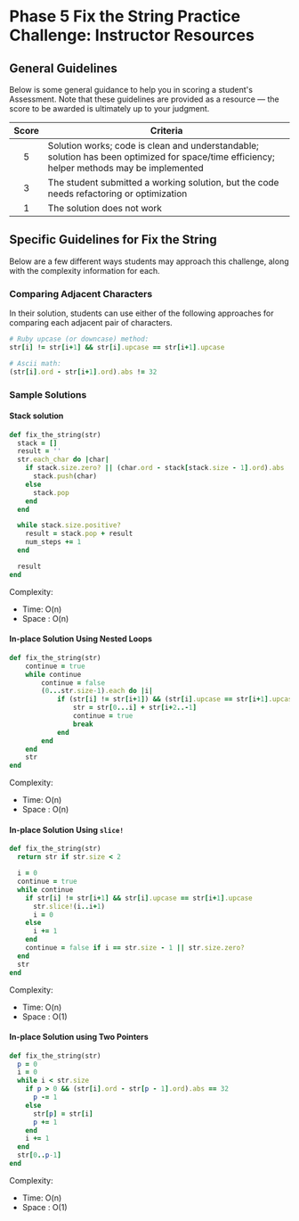 # Phase 5 Fix the String Practice Challenge: Instructor Resources

## General Guidelines

Below is some general guidance to help you in scoring a student's Assessment.
Note that these guidelines are provided as a resource — the score to be awarded
is ultimately up to your judgment.

| Score | Criteria |
| :-: | --- |
| 5 | Solution works; code is clean and understandable; solution has been optimized for space/time efficiency; helper methods may be implemented |
| 3 | The student submitted a working solution, but the code needs refactoring or optimization |
| 1 | The solution does not work |

## Specific Guidelines for Fix the String

Below are a few different ways students may approach this challenge, along with
the complexity information for each.

### Comparing Adjacent Characters

In their solution, students can use either of the following approaches for
comparing each adjacent pair of characters.

```rb
# Ruby upcase (or downcase) method:
str[i] != str[i+1] && str[i].upcase == str[i+1].upcase

# Ascii math:
(str[i].ord - str[i+1].ord).abs != 32
```

### Sample Solutions

#### Stack solution

```rb
def fix_the_string(str)
  stack = []
  result = ''
  str.each_char do |char|
    if stack.size.zero? || (char.ord - stack[stack.size - 1].ord).abs != 32 
      stack.push(char)
    else
      stack.pop
    end
  end

  while stack.size.positive?
    result = stack.pop + result
    num_steps += 1
  end

  result
end
```

Complexity:

- Time: O(n)
- Space : O(n)

#### In-place Solution Using Nested Loops

```rb
def fix_the_string(str)
    continue = true
    while continue
        continue = false
        (0...str.size-1).each do |i|
            if (str[i] != str[i+1]) && (str[i].upcase == str[i+1].upcase)
                str = str[0...i] + str[i+2..-1]
                continue = true
                break
            end
        end
    end
    str
end
```

Complexity:

- Time: O(n)
- Space : O(n)

#### In-place Solution Using `slice!`

```rb
def fix_the_string(str)
  return str if str.size < 2

  i = 0
  continue = true
  while continue
    if str[i] != str[i+1] && str[i].upcase == str[i+1].upcase
      str.slice!(i..i+1)
      i = 0
    else 
      i += 1
    end
    continue = false if i == str.size - 1 || str.size.zero?
  end
  str
end
```

Complexity:

- Time: O(n)
- Space : O(1)

#### In-place Solution using Two Pointers

```rb
def fix_the_string(str)
  p = 0
  i = 0
  while i < str.size
    if p > 0 && (str[i].ord - str[p - 1].ord).abs == 32
      p -= 1
    else
      str[p] = str[i]
      p += 1
    end
    i += 1
  end
  str[0..p-1]
end
```

Complexity:

- Time: O(n)
- Space : O(1)
